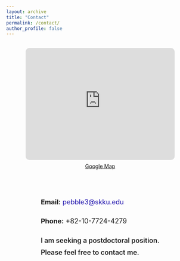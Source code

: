 ```yaml
---
layout: archive
title: "Contact"
permalink: /contact/
author_profile: false
---
```


<style>
.contact-container {
  display: flex;
  align-items: flex-start;
  justify-content: center;
  flex-wrap: wrap;
  gap: 40px;
  margin-top: 30px;
}
.contact-map iframe {
  border: 0;
  border-radius: 10px;
  width: 400px;
  height: 300px;
}
.contact-info {
  max-width: 420px;
  font-size: 18px;
  line-height: 1.8;
}
.contact-info a {
  color: #1a0dab;
  text-decoration: none;
}
.contact-info a:hover {
  text-decoration: underline;
}
</style>

<div class="contact-container">
  <div class="contact-map">
    <a href="https://www.google.com/maps/place/%EC%84%B1%EA%B7%A0%EA%B4%80%EB%8C%80%ED%95%99%EA%B5%90+%EC%9E%90%EC%97%B0%EA%B3%BC%ED%95%99%EC%BA%A0%ED%8D%BC%EC%8A%A4/@37.2937619,126.9752556,17z"
       target="_blank" rel="noopener">
      <iframe
        src="https://www.google.com/maps?q=%EC%84%B1%EA%B7%A0%EA%B4%80%EB%8C%80%ED%95%99%EA%B5%90%20%EC%9E%90%EC%97%B0%EA%B3%BC%ED%95%99%EC%BA%A0%ED%8D%BC%EC%8A%A4&hl=ko&z=16&output=embed"
        allowfullscreen="" loading="lazy">
      </iframe>
    </a>
    <p style="text-align:center; margin-top:8px;">
      <a href="https://www.google.com/maps/@37.2937619,126.9752556,17z"
         target="_blank" rel="noopener">Google Map</a>
    </p>
  </div>

  <div class="contact-info">
    <p><strong>Email:</strong> <a href="mailto:pebble3@skku.edu">pebble3@skku.edu</a></p>
    <p><strong>Phone:</strong> +82-10-7724-4279</p>
    <p style="margin-top:20px; font-weight:600;">
      I am seeking a postdoctoral position.<br>
      Please feel free to contact me.
    </p>
  </div>
</div>
